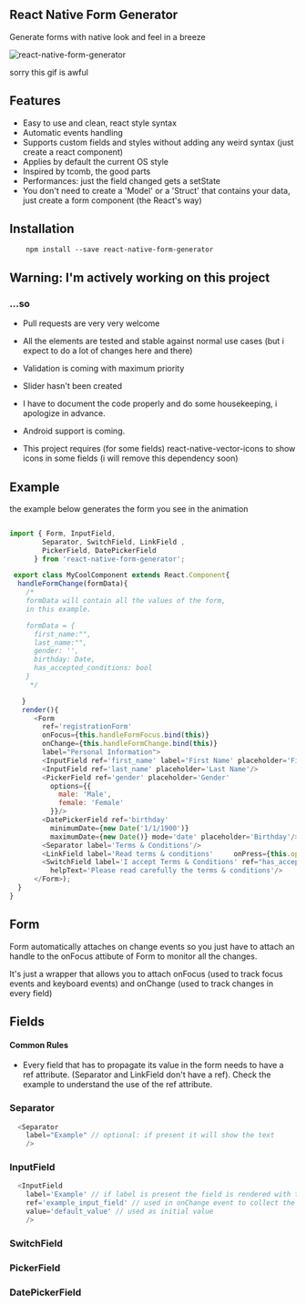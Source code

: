 ## React Native Form Generator
Generate forms with native look and feel in a breeze

![react-native-form-generator](https://cloud.githubusercontent.com/assets/107390/12443993/02022362-bf2a-11e5-8aae-e567255de8e4.gif)

sorry this gif is awful

## Features
* Easy to use and clean, react style syntax
* Automatic events handling
* Supports custom fields and styles without adding any weird syntax (just create a react component)
* Applies by default the current OS style
* Inspired by tcomb, the good parts
* Performances: just the field changed gets a setState
* You don't need to create a 'Model' or a 'Struct' that contains your data, just create a form component (the React's way)

## Installation
```
    npm install --save react-native-form-generator
```
## Warning: I'm actively working on this project
### ...so
* Pull requests are very very welcome
* All the elements are tested and stable against normal use cases (but i expect to do a lot of changes here and there)
* Validation is coming with maximum priority
* Slider hasn't been created
* I have to document the code properly and do some housekeeping, i apologize in advance.
* Android support is coming.

* This project requires (for some fields) react-native-vector-icons to show icons in some fields (i will remove this dependency soon)

## Example
the example below generates the form you see in the animation
```javascript

import { Form, InputField,
        Separator, SwitchField, LinkField ,
        PickerField, DatePickerField
      } from 'react-native-form-generator';

 export class MyCoolComponent extends React.Component{
  handleFormChange(formData){
    /*
    formData will contain all the values of the form,
    in this example.

    formData = {
      first_name:"",
      last_name:"",
      gender: '',
      birthday: Date,
      has_accepted_conditions: bool
    }
     */

   }
   render(){
      <Form
        ref='registrationForm'
        onFocus={this.handleFormFocus.bind(this)}
        onChange={this.handleFormChange.bind(this)}
        label="Personal Information">
        <InputField ref='first_name' label='First Name' placeholder='First Name'/>
        <InputField ref='last_name' placeholder='Last Name'/>
        <PickerField ref='gender' placeholder='Gender'
          options={{
            male: 'Male',
            female: 'Female'
          }}/>
        <DatePickerField ref='birthday'
          minimumDate={new Date('1/1/1900')}
          maximumDate={new Date()} mode='date' placeholder='Birthday'/>
        <Separator label='Terms & Conditions'/>
        <LinkField label='Read terms & conditions'     onPress={this.openTermsAndConditionsURL.bind(this)}/>
        <SwitchField label='I accept Terms & Conditions' ref="has_accepted_conditions"
          helpText='Please read carefully the terms & conditions'/>
      </Form>);
  }
}
```

## Form
Form automatically attaches on change events so you just have to attach an handle to the onFocus attibute of Form to monitor all the changes.

It's just a wrapper that allows you to attach onFocus (used to track focus events and keyboard events) and onChange (used to track changes in every field)

## Fields
#### Common Rules
* Every field that has to propagate its value in the form needs to have a ref attribute. (Separator and LinkField don't have a ref).
Check the example to understand the use of the ref attribute.


### Separator
```javascript
  <Separator
    label="Example" // optional: if present it will show the text
    />
```

### InputField
```javascript
  <InputField
    label='Example' // if label is present the field is rendered with the value on the left (see First Name example in the gif), otherwise its rendered with textinput at full width (second name in the gif).
    ref='example_input_field' // used in onChange event to collect the value
    value='default_value' // used as initial value
    />
```
### SwitchField
### PickerField

### DatePickerField
